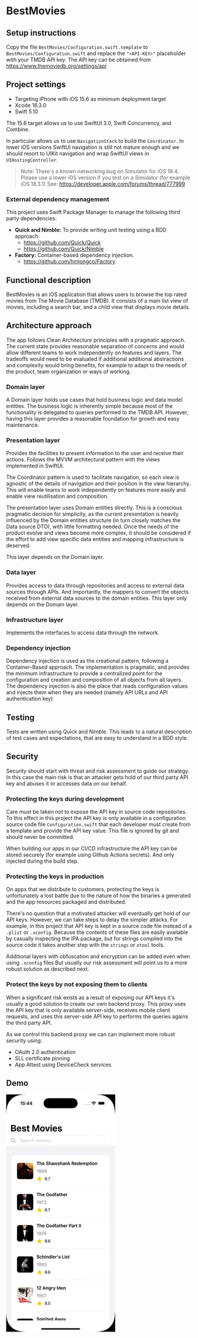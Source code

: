 # BestMovies
## Setup instructions

Copy the file `BestMovies/Configuration.swift.template` to `BestMovies/Configuration.swift` and replace the `"<API-KEY>"` placeholder with your TMDB API key. The API key can be obtained from https://www.themoviedb.org/settings/api

## Project settings

- Targeting iPhone with iOS 15.6 as minimum deployment target
- Xcode 16.3.0
- Swift 5.10

The 15.6 target allows us to use SwiftUI 3.0, Swift Concurrency, and Combine.

In particular allows us to use `NavigationStack` to build the `Coordinator`. In lower iOS versions SwiftUI navigation is still not mature enough and we should resort to UIKit navigation and wrap SwiftUI views in `UIHostingController`.

> Note: There's a known networking bug on Simulator for iOS 18.4. Please use a lower iOS version if you test on a Simulator (for example iOS 18.3.1)
> See: https://developer.apple.com/forums/thread/777999

### External dependency management
This project uses Swift Package Manager to manage the following third party dependencies:

- **Quick and Nimble:** To provide writing unit testing using a BDD approach.
	- https://github.com/Quick/Quick
	- https://github.com/Quick/Nimble
- **Factory:** Container-based dependency injection.
	- https://github.com/hmlongco/Factory

## Functional description
BestMovies is an iOS application that allows users to browse the top rated movies from The Movie Database (TMDB). It consists of a main list view of movies, including a search bar, and a child view that displays movie details.
## Architecture approach
The app follows Clean Architecture principles with a pragmatic approach. The current state provides reasonable separation of concerns and would allow different teams to work independently on features and layers. The tradeoffs would need to be evaluated if additional additional abstractions and complexity would bring benefits, for example to adapt to the needs of the product, team organization or ways of working.
### Domain layer
A Domain layer holds use cases that hold business logic and data model entities. The business logic is inherently simple because most of the functionality is delegated to queries performed to the TMDB API. However, having this layer provides a reasonable foundation for growth and easy maintenance.
### Presentation layer
Provides the facilities to present information to the user and receive their actions. Follows the MVVM architectural pattern with the views implemented in SwiftUI.

The Coordinator pattern is used to facilitate navigation, so each view is agnostic of the details of navigation and their position in the view hierarchy. This will enable teams to work independently on features more easily and enable view reutilisation and composition.

The presentation layer uses Domain entities directly. This is a conscious pragmatic decision for simplicity, as the current presentation is heavily influenced by the Domain entities structure (in turn closely matches the Data source DTO), with little formatting needed. Once the needs of the product evolve and views become more complex, it should be considered if the effort to add view specific data entities and mapping infrastructure is deserved. 

This layer depends on the Domain layer.
### Data layer
Provides access to data through repositories and access to external data sources through APIs. And importantly, the mappers to convert the objects received from external data sources to the domain entities.
This layer only depends on the Domain layer.
### Infrastructure layer
Implements the interfaces to access data through the network.
### Dependency injection
Dependency injection is used as the creational pattern, following a Container-Based approach.
The implementation is pragmatic, and provides the minimum infrastructure to provide a centralized point for the configuration and creation and composition of all objects from all layers.
The dependency injection is also the place that reads configuration values and injects them when they are needed (namely API URLs and API authentication key)

## Testing

Tests are written using Quick and Nimble. This leads to a natural description of test cases and expectations, that are easy to understand in a BDD style.
## Security

Security should start with threat and risk assessment to guide our strategy. In this case the main risk is that an attacker gets hold of our third party API key and abuses it or accesses data on our behalf.

### Protecting the keys during development
Care must be taken not to expose the API key in source code repositories. To this effect in this project the API key is only available in a configuration source code file `Configuration.swift` that each developer must create from a template and provide the API key value. This file is ignored by git and should never be committed. 

When building our apps in our CI/CD infrastructure the API key can be stored securely (for example using Github Actions secrets). And only injected during the build step.
### Protecting the keys in production
On apps that we distribute to customers, protecting the keys is unfortunately a lost battle due to the nature of how the binaries a generated and the app resources packaged and distributed.

There's no question that a motivated attacker will eventually get hold of our API keys. However, we can take steps to delay the simpler attacks. For example, in this project that API key is kept in a source code file instead of a `.plist` or `.xconfig`. Because the contents of these files are easily available by casually inspecting the IPA package, but for strings compiled into the source code it takes another step with the `strings` or `otool` tools.

Additional layers with obfuscation and encryption can be added even when using `.xconfig` files But usually our risk assessment will point us to a more robust solution as described next.

### Protect the keys by not exposing them to clients
When a significant risk exists as a result of exposing our API keys it's usually a good solution to create our own backend proxy. This proxy uses the API key that is only available server-side, receives mobile client requests, and uses this server-side API key to performs the queries agains the third party API.

As we control this backend proxy we can can implement more robust security using:
- OAuth 2.0 authentication
- SLL certificate pinning
- App Attest using DeviceCheck services

## Demo

![BestMovies Demo](docs/images/BestMovies_recording.gif)